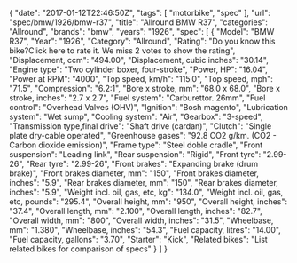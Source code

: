 {
    "date": "2017-01-12T22:46:50Z",
    "tags": [
        "motorbike",
        "spec"
    ],
    "url": "spec\/bmw\/1926\/bmw-r37",
    "title": "Allround BMW R37",
    "categories": "Allround",
    "brands": "bmw",
    "years": "1926",
    "spec": [
        {
            "Model": "BMW R37",
            "Year": "1926",
            "Category": "Allround",
            "Rating": "Do you know this bike?Click here to rate it. We miss 2 votes to show the rating",
            "Displacement, ccm": "494.00",
            "Displacement, cubic inches": "30.14",
            "Engine type": "Two cylinder boxer, four-stroke",
            "Power, HP": "16.04",
            "Power at RPM": "4000",
            "Top speed, km\/h": "115.0",
            "Top speed, mph": "71.5",
            "Compression": "6.2:1",
            "Bore x stroke, mm": "68.0 x 68.0",
            "Bore x stroke, inches": "2.7 x 2.7",
            "Fuel system": "Carburettor. 26mm",
            "Fuel control": "Overhead Valves (OHV)",
            "Ignition": "Bosh magento",
            "Lubrication system": "Wet sump",
            "Cooling system": "Air",
            "Gearbox": "3-speed",
            "Transmission type,final drive": "Shaft drive (cardan)",
            "Clutch": "Single plate dry-cable operated",
            "Greenhouse gases": "92.8 CO2 g\/km. (CO2 - Carbon dioxide emission)",
            "Frame type": "Steel doble cradle",
            "Front suspension": "Leading link",
            "Rear suspension": "Rigid",
            "Front tyre": "2.99-26",
            "Rear tyre": "2.99-26",
            "Front brakes": "Expanding brake (drum brake)",
            "Front brakes diameter, mm": "150",
            "Front brakes diameter, inches": "5.9",
            "Rear brakes diameter, mm": "150",
            "Rear brakes diameter, inches": "5.9",
            "Weight incl. oil, gas, etc, kg": "134.0",
            "Weight incl. oil, gas, etc, pounds": "295.4",
            "Overall height, mm": "950",
            "Overall height, inches": "37.4",
            "Overall length, mm": "2.100",
            "Overall length, inches": "82.7",
            "Overall width, mm": "800",
            "Overall width, inches": "31.5",
            "Wheelbase, mm": "1.380",
            "Wheelbase, inches": "54.3",
            "Fuel capacity, litres": "14.00",
            "Fuel capacity, gallons": "3.70",
            "Starter": "Kick",
            "Related bikes": "List related bikes for comparison of specs"
        }
    ]
}